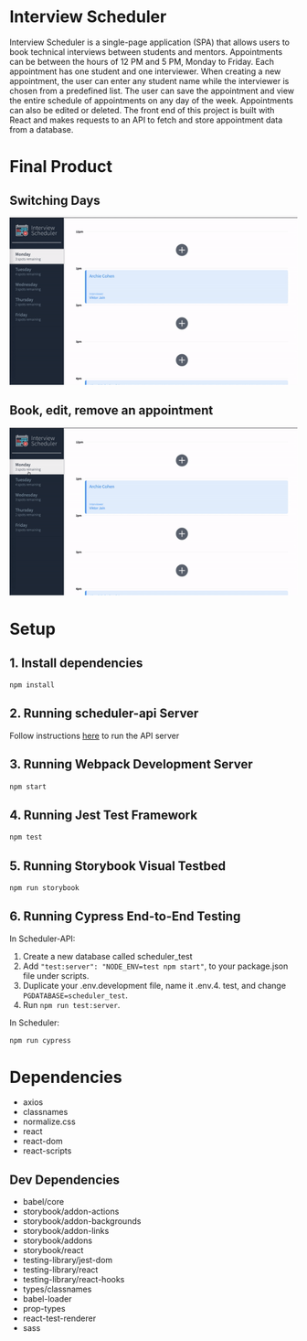 # Interview Scheduler
Interview Scheduler is a single-page application (SPA) that allows users to book technical interviews between students and mentors. Appointments can be between the hours of 12 PM and 5 PM, Monday to Friday. Each appointment has one student and one interviewer. When creating a new appointment, the user can enter any student name while the interviewer is chosen from a predefined list. The user can save the appointment and view the entire schedule of appointments on any day of the week. Appointments can also be edited or deleted. The front end of this project is built with React and makes requests to an API to fetch and store appointment data from a database.

# Final Product
## Switching Days
![Switching Days](https://github.com/ehsanelgendi/scheduler/blob/master/docs/switching-days.gif?raw=true)


## Book, edit, remove an appointment
![Book, Edit, Remove Appointment](https://github.com/ehsanelgendi/scheduler/blob/master/docs/book-edit-delete-appointment.gif?raw=true)

# Setup

## 1. Install dependencies
```sh
npm install
```

## 2. Running scheduler-api Server

Follow instructions [here](https://github.com/lighthouse-labs/scheduler-api) to run the API server

## 3. Running Webpack Development Server

```sh
npm start
```

## 4. Running Jest Test Framework

```sh
npm test
```

## 5. Running Storybook Visual Testbed

```sh
npm run storybook
```

## 6. Running Cypress End-to-End Testing
In Scheduler-API:
1. Create a new database called scheduler_test
2. Add ```"test:server": "NODE_ENV=test npm start"```, to your package.json file under scripts.
3. Duplicate your .env.development file, name it .env.4. test, and change ```PGDATABASE=scheduler_test```.
5. Run ```npm run test:server```.

In Scheduler:
```sh
npm run cypress
```

# Dependencies
- axios
- classnames
- normalize.css
- react
- react-dom
- react-scripts

## Dev Dependencies
- babel/core
- storybook/addon-actions
- storybook/addon-backgrounds
- storybook/addon-links
- storybook/addons
- storybook/react
- testing-library/jest-dom
- testing-library/react
- testing-library/react-hooks
- types/classnames
- babel-loader
- prop-types
- react-test-renderer
- sass
